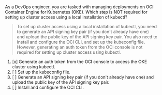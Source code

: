 # 
As a DevOps engineer, you are tasked with managing deployments on OCI Container Engine for Kubernetes (OKE). Which step is NOT required for setting up cluster access using a local installation of kubectl?

> To set up cluster access using a local installation of kubectl, you need to generate an API signing key pair (if you don't already have one) and upload the public key of the API signing key pair. You also need to install and configure the OCI CLI, and set up the kubeconfig file. However, generating an auth token from the OCI console is not required for setting up cluster access using kubectl.

1. [x] Generate an auth token from the OCI console to access the OKE cluster using kubectl.
1. [ ] Set up the kubeconfig file.
1. [ ] Generate an API signing key pair (if you don't already have one) and upload the public key of the API signing key pair.
1. [ ] Install and configure the OCI CLI.